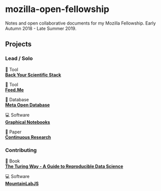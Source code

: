 # mozilla-open-fellowship

Notes and open collaborative documents for my Mozilla Fellowship. Early Autumn 2018 - Late Summer 2019.

## Projects

### Lead / Solo

:wrench: Tool   
**[Back Your Scientific Stack](https://github.com/alexmorley/Back-Your-Scientific-Stack)**

:wrench: Tool  
**[Feed.Me](https://github.com/alexmorley/feed.me)**

:floppy_disk: Database  
**[Meta Open Database](https://github.com/alexmorley/meta-open-database)**

:computer: Software  
**[Graphical Notebooks](https://github.com/alexmorley/graphical-notebooks)**

:scroll: Paper  
**[Continuous Research](https://github.com/alexmorley/ContinuousResearch)**

### Contributing

:closed_book: Book  
**[The Turing Way - A Guide to Reproducible Data Science](https://github.com/alan-turing-institute/the-turing-way)**

:computer: Software  
**[MountainLabJS](https://github.com/flatironinstitute/mountainlab-js)**

